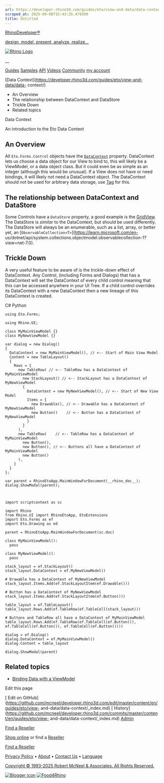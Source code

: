 ```yaml
---
url: https://developer.rhino3d.com/guides/eto/view-and-data/data-context/
scraped_at: 2025-09-08T15:43:35.479309
title: Untitled
---
```


[RhinoDeveloper®](/)

[design, model, present, analyze, realize...](/)

[![Rhino Logo](https://developer.rhino3d.com/images/rhinodevlogo.png)](/)

__

[Guides](https://developer.rhino3d.com/guides)
[Samples](https://developer.rhino3d.com/samples)
[API](https://developer.rhino3d.com/api)
[Videos](https://developer.rhino3d.com/videos)
[Community](https://discourse.mcneel.com/c/rhino-developer) [my account
](https://www.rhino3d.com/my-account/ "Manage your account, licenses, and
teams")

[Data Context](https://developer.rhino3d.com/guides/eto/view-and-data/data-
context/)

  * An Overview
  * The relationship between DataContext and DataStore
  * Trickle Down
  * Related topics

Data Context

An introduction to the Eto Data Context

## An Overview

All `Eto.Forms.Control` objects have the
[`DataContext`](http://pages.picoe.ca/docs/api/html/P_Eto_Forms_BindableWidget_DataContext.htm)
property. DataContext lets us choose a data object for our View to bind to,
this will likely be a ViewModel, or a data object class. But it could even be
as simple as an integer (although this would be unusual). If a View does not
have or need bindings, it will likely not need a DataContext object. The
DataContext should not be used for arbitrary data storage, use
[Tag](http://pages.picoe.ca/docs/api/html/P_Eto_Forms_Control_Tag.htm) for
this.

## The relationship between DataContext and DataStore

Some Controls have a `DataStore` property, a good example is the
[GridView](http://pages.picoe.ca/docs/api/html/T_Eto_Forms_GridView.htm). The
DataStore is _similar_ to the DataContext, but should be used differently. The
DataStore will always be an enumerable, such as a list, array, or better yet,
an [`ObservableCollection<T>`](https://learn.microsoft.com/en-
us/dotnet/api/system.collections.objectmodel.observablecollection-1?view=net-7.0).

## Trickle Down

A very useful feature to be aware of is the trickle-down effect of
DataContext. Any Control, (including Forms and Dialogs) that has a DataContext
will set the DataContext of every child control meaning that this can be
accessed anywhere in your UI Tree. If a child control overrides its
DataContext with a new DataContext then a new lineage of this DataContext is
created.

C# Python

    
    
    using Eto.Forms;
    
    using Rhino.UI;
    
    class MyMainViewModel {}
    class MyNewViewModel {}
    
    var dialog = new Dialog()
    {
      DataContext = new MyMainViewModel(), // <-- Start of Main View Model
      Content = new TableLayout()
      {
        Rows = {
          new TableRow( // <-- TableRow has a DataContext of MyMainViewModel
            new StackLayout() // <-- StackLayout has a DataContext of MyNewViewModel
            {
              DataContext = new MyNewViewModel(), // <-- Start of New View Model
              Items = {
                new Drawable(), // <-- Drawable has a DataContext of MyNewViewModel
                new Button()    // <-- Button has a DataContext of MyNewViewModel
              }
            }
          ),
          new TableRow(    // <-- TableRow has a DataContext of MyMainViewModel
            new Button(), 
            new Button(), // <-- Buttons all have a DataContext of MyMainViewModel
            new Button()
          ),
        }
      }
    };
    
    var parent = RhinoEtoApp.MainWindowForDocument(__rhino_doc__);
    dialog.ShowModal(parent);
    
    
    
    import scriptcontext as sc
     
    import Rhino
    from Rhino.UI import RhinoEtoApp, EtoExtensions
    import Eto.Forms as ef
    import Eto.Drawing as ed
     
    parent = RhinoEtoApp.MainWindowForDocument(sc.doc)
    
    class MyMainViewModel():
      pass
    
    class MyNewViewModel():
      pass
    
    stack_layout = ef.StackLayout()
    stack_layout.DataContext = ef.MyNewViewModel()
    
    # Drawable has a DataContext of MyNewViewModel
    stack_layout.Items.Add(ef.StackLayoutItem(ef.Drawable()))
    
    # Button has a DataContext of MyNewViewModel
    stack_layout.Items.Add(ef.StackLayoutItem(ef.Button()))
    
    table_layout = ef.TableLayout()
    table_layout.Rows.Add(ef.TableRow(ef.TableCell(stack_layout)))
    
    # Buttons and TableRow all have a DataContext of MyMainViewModel
    table_layout.Rows.Add(ef.TableRow(ef.TableCell(ef.Button()), ef.TableCell(ef.Button()), ef.TableCell(ef.Button())))
    
    dialog = ef.Dialog()
    dialog.DataContext = ef.MyMainViewModel()
    dialog.Content = table_layout
    
    dialog.ShowModal(parent)
    

## Related topics

  * [Binding Data with a ViewModel](https://developer.rhino3d.com/guides/eto/view-and-data/binding/)

Edit this page

[ Edit on
GitHub](https://github.com/mcneel/developer.rhino3d.com/edit/master/content/en/guides/eto/view-
and-data/data-context/_index.md) [
History](https://github.com/mcneel/developer.rhino3d.com/commits/master/content/en/guides/eto/view-
and-data/data-context/_index.md) [ Admin](https://developer.rhino3d.com/admin)

[Find a Reseller](https://www.rhino3d.com/sales)

[Shop online](https://www.rhino3d.com/store) or find a
[Reseller](https://www.rhino3d.com/sales)

[Find a Reseller](https://www.rhino3d.com/sales)

[Privacy Policy](https://www.rhino3d.com/privacy) •
[About](https://www.rhino3d.com/mcneel/about) • [Contact
Us](https://www.rhino3d.com/mcneel/contact) • [
Language](https://www.rhino3d.com/language "Change to a different region or
language")

[Copyright © 1993-2025 Robert McNeel & Associates. All Rights
Reserved.](https://www.rhino3d.com/mcneel/about)

[](https://www.facebook.com/McNeelRhinoceros/)
[](https://twitter.com/bobmcneel) [](https://www.linkedin.com/groups/75313/)
[](https://www.youtube.com/user/RhinoGuide/videos) [](https://vimeo.com/rhino)
[![Blogger
icon](https://developer.rhino3d.com/images/blogger.svg)](http://blog.rhino3d.com/)
[![Food4Rhino](https://developer.rhino3d.com/images/f4r_icon_01.svg)](https://www.food4rhino.com)

